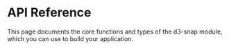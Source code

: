 # API Reference

This page documents the core functions and types of the d3-snap module, which you can use to build your application.